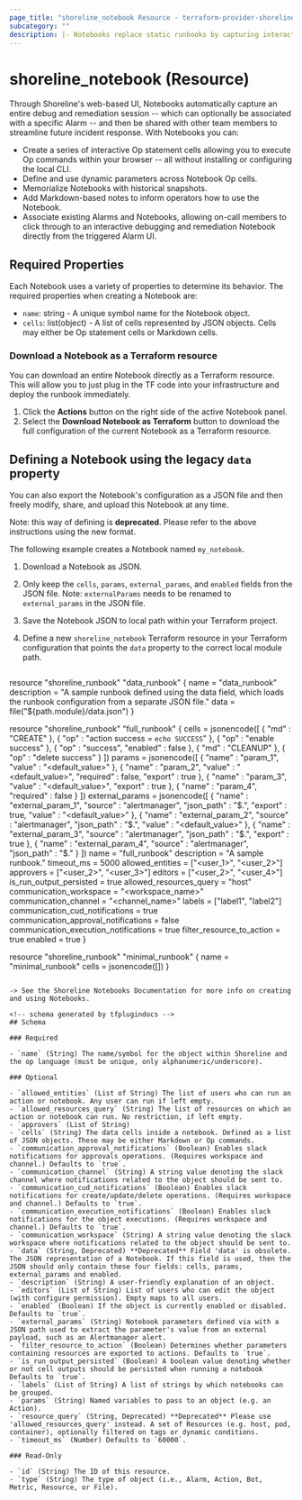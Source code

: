 ```yaml
---
page_title: "shoreline_notebook Resource - terraform-provider-shoreline"
subcategory: ""
description: |- Notebooks replace static runbooks by capturing interactive debug and remediation sessions in a convenient UI.
---
```


# shoreline_notebook (Resource)

Through Shoreline's web-based UI, Notebooks automatically capture an entire debug and remediation session -- which can optionally be associated with a specific Alarm -- and then be shared with other team members to streamline future incident response. With Notebooks you can:

- Create a series of interactive Op statement cells allowing you to execute Op commands within your browser -- all without installing or configuring the local CLI.
- Define and use dynamic parameters across Notebook Op cells.
- Memorialize Notebooks with historical snapshots.
- Add Markdown-based notes to inform operators how to use the Notebook.
- Associate existing Alarms and Notebooks, allowing on-call members to click through to an interactive debugging and remediation Notebook directly from the triggered Alarm UI.

## Required Properties

Each Notebook uses a variety of properties to determine its behavior. The required properties when creating a Notebook are:

- `name`: string - A unique symbol name for the Notebook object.
- `cells`: list(object) - A list of cells represented by JSON objects. Cells may either be Op statement cells or Markdown cells.

### Download a Notebook as a Terraform resource

You can download an entire Notebook directly as a Terraform resource. This will allow you to just plug in the TF code into your infrastructure and deploy the runbook immediately.

1. Click the **Actions** button on the right side of the active Notebook panel.
2. Select the **Download Notebook as Terraform** button to download the full configuration of the current Notebook as a Terraform resource.

## Defining a Notebook using the legacy `data` property

You can also export the Notebook's configuration as a JSON file and then freely modify, share, and upload this Notebook at any time.

Note: this way of defining is **deprecated**. Please refer to the above instructions using the new format.

The following example creates a Notebook named `my_notebook`.

1. Download a Notebook as JSON.
2. Only keep the `cells`, `params`, `external_params`, and `enabled` fields fron the JSON file. Note: `externalParams` needs to be renamed to `external_params` in the JSON file.
3. Save the Notebook JSON to local path within your Terraform project.
4. Define a new `shoreline_notebook` Terraform resource in your Terraform configuration that points the `data` property to the correct local module path.

   ```terraform
resource "shoreline_runbook" "data_runbook" {
  name        = "data_runbook"
  description = "A sample runbook defined using the data field, which loads the runbook configuration from a separate JSON file."
  data        = file("${path.module}/data.json")
}


resource "shoreline_runbook" "full_runbook" {
  cells = jsonencode([
    {
      "md" : "CREATE"
    },
    {
      "op" : "action success = `echo SUCCESS`"
    },
    {
      "op" : "enable success"
    },
    {
      "op" : "success",
      "enabled" : false
    },
    {
      "md" : "CLEANUP"
    },
    {
      "op" : "delete success"
    }
  ])
  params = jsonencode([
    {
      "name" : "param_1",
      "value" : "<default_value>"
    },
    {
      "name" : "param_2",
      "value" : "<default_value>",
      "required" : false,
      "export" : true
    },
    {
      "name" : "param_3",
      "value" : "<default_value>",
      "export" : true
    },
    {
      "name" : "param_4",
      "required" : false
    }
  ])
  external_params = jsonencode([
    {
      "name" : "external_param_1",
      "source" : "alertmanager",
      "json_path" : "$.<path>",
      "export" : true,
      "value" : "<default_value>"
    },
    {
      "name" : "external_param_2",
      "source" : "alertmanager",
      "json_path" : "$.<path>",
      "value" : "<default_value>"
    },
    {
      "name" : "external_param_3",
      "source" : "alertmanager",
      "json_path" : "$.<path>",
      "export" : true
    },
    {
      "name" : "external_param_4",
      "source" : "alertmanager",
      "json_path" : "$.<path>"
    }
  ])
  name                                  = "full_runbook"
  description                           = "A sample runbook."
  timeout_ms                            = 5000
  allowed_entities                      = ["<user_1>", "<user_2>"]
  approvers                             = ["<user_2>", "<user_3>"]
  editors                               = ["<user_2>", "<user_4>"]
  is_run_output_persisted               = true
  allowed_resources_query               = "host"
  communication_workspace               = "<workspace_name>"
  communication_channel                 = "<channel_name>"
  labels                                = ["label1", "label2"]
  communication_cud_notifications       = true
  communication_approval_notifications  = false
  communication_execution_notifications = true
  filter_resource_to_action             = true
  enabled                               = true
}


resource "shoreline_runbook" "minimal_runbook" {
  name  = "minimal_runbook"
  cells = jsonencode([])
}
```

-> See the Shoreline Notebooks Documentation for more info on creating and using Notebooks.

<!-- schema generated by tfplugindocs -->
## Schema

### Required

- `name` (String) The name/symbol for the object within Shoreline and the op language (must be unique, only alphanumeric/underscore).

### Optional

- `allowed_entities` (List of String) The list of users who can run an action or notebook. Any user can run if left empty.
- `allowed_resources_query` (String) The list of resources on which an action or notebook can run. No restriction, if left empty.
- `approvers` (List of String)
- `cells` (String) The data cells inside a notebook. Defined as a list of JSON objects. These may be either Markdown or Op commands.
- `communication_approval_notifications` (Boolean) Enables slack notifications for approvals operations. (Requires workspace and channel.) Defaults to `true`.
- `communication_channel` (String) A string value denoting the slack channel where notifications related to the object should be sent to.
- `communication_cud_notifications` (Boolean) Enables slack notifications for create/update/delete operations. (Requires workspace and channel.) Defaults to `true`.
- `communication_execution_notifications` (Boolean) Enables slack notifications for the object executions. (Requires workspace and channel.) Defaults to `true`.
- `communication_workspace` (String) A string value denoting the slack workspace where notifications related to the object should be sent to.
- `data` (String, Deprecated) **Deprecated** Field 'data' is obsolete. The JSON representation of a Notebook. If this field is used, then the JSON should only contain these four fields: cells, params, external_params and enabled.
- `description` (String) A user-friendly explanation of an object.
- `editors` (List of String) List of users who can edit the object (with configure permission). Empty maps to all users.
- `enabled` (Boolean) If the object is currently enabled or disabled. Defaults to `true`.
- `external_params` (String) Notebook parameters defined via with a JSON path used to extract the parameter's value from an external payload, such as an Alertmanager alert.
- `filter_resource_to_action` (Boolean) Determines whether parameters containing resources are exported to actions. Defaults to `true`.
- `is_run_output_persisted` (Boolean) A boolean value denoting whether or not cell outputs should be persisted when running a notebook Defaults to `true`.
- `labels` (List of String) A list of strings by which notebooks can be grouped.
- `params` (String) Named variables to pass to an object (e.g. an Action).
- `resource_query` (String, Deprecated) **Deprecated** Please use 'allowed_resources_query' instead. A set of Resources (e.g. host, pod, container), optionally filtered on tags or dynamic conditions.
- `timeout_ms` (Number) Defaults to `60000`.

### Read-Only

- `id` (String) The ID of this resource.
- `type` (String) The type of object (i.e., Alarm, Action, Bot, Metric, Resource, or File).
